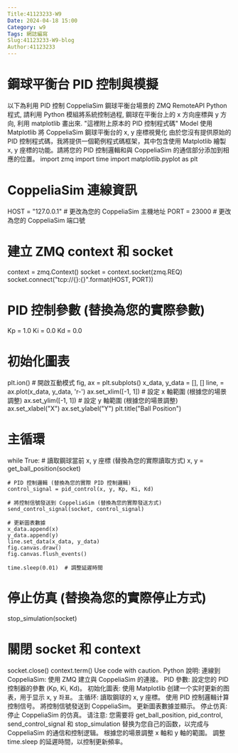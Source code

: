 ```yaml
---
Title:41123233-W9
Date: 2024-04-18 15:00
Category: w9
Tags: 網誌編寫
Slug:41123233-W9-blog
Author:41123233
---
```




<!-- PELICAN_END_SUMMARY -->

# 鋼球平衡台 PID 控制與模擬
以下為利用 PID 控制 CoppeliaSim 鋼球平衡台場景的 ZMQ RemoteAPI Python 程式, 請利用 Python 模組將系統控制過程, 鋼球在平衡台上的 x 方向座標與 y 方向, 利用 matplotlib 畫出來. "這裡附上原本的 PID 控制程式碼"
Model
使用 Matplotlib 將 CoppeliaSim 鋼球平衡台的 x, y 座標視覺化
由於您沒有提供原始的 PID 控制程式碼，我將提供一個範例程式碼框架，其中包含使用 Matplotlib 繪製 x, y 座標的功能。請將您的 PID 控制邏輯和與 CoppeliaSim 的通信部分添加到相應的位置。
import zmq
import time
import matplotlib.pyplot as plt

# CoppeliaSim 連線資訊
HOST = "127.0.0.1"  # 更改為您的 CoppeliaSim 主機地址
PORT = 23000         # 更改為您的 CoppeliaSim 端口號

# 建立 ZMQ context 和 socket
context = zmq.Context()
socket = context.socket(zmq.REQ)
socket.connect("tcp://{}:{}".format(HOST, PORT))

# PID 控制參數 (替換為您的實際參數)
Kp = 1.0
Ki = 0.0
Kd = 0.0

# 初始化圖表
plt.ion()  # 開啟互動模式
fig, ax = plt.subplots()
x_data, y_data = [], []
line, = ax.plot(x_data, y_data, 'r-')
ax.set_xlim([-1, 1])  # 設定 x 軸範圍 (根據您的場景調整)
ax.set_ylim([-1, 1])  # 設定 y 軸範圍 (根據您的場景調整)
ax.set_xlabel("X")
ax.set_ylabel("Y")
plt.title("Ball Position")

# 主循環
while True:
    # 讀取鋼球當前 x, y 座標 (替換為您的實際讀取方式)
    x, y = get_ball_position(socket)

    # PID 控制邏輯 (替換為您的實際 PID 控制邏輯)
    control_signal = pid_control(x, y, Kp, Ki, Kd)

    # 將控制信號發送到 CoppeliaSim (替換為您的實際發送方式)
    send_control_signal(socket, control_signal)

    # 更新圖表數據
    x_data.append(x)
    y_data.append(y)
    line.set_data(x_data, y_data)
    fig.canvas.draw()
    fig.canvas.flush_events()

    time.sleep(0.01)  # 調整延遲時間

# 停止仿真 (替換為您的實際停止方式)
stop_simulation(socket)

# 關閉 socket 和 context
socket.close()
context.term()
Use code with caution.
Python
說明:
連線到 CoppeliaSim: 使用 ZMQ 建立與 CoppeliaSim 的連接。
PID 參數: 設定您的 PID 控制器的參數 (Kp, Ki, Kd)。
初始化圖表: 使用 Matplotlib 创建一个实时更新的图表，用于显示 x, y 좌표。
主循环:
讀取鋼球的 x, y 座標。
使用 PID 控制邏輯计算控制信号。
將控制信號發送到 CoppeliaSim。
更新圖表數據並顯示。
停止仿真: 停止 CoppeliaSim 的仿真。
请注意:
您需要将 get_ball_position, pid_control, send_control_signal 和 stop_simulation 替换为您自己的函数，以完成与 CoppeliaSim 的通信和控制逻辑。
根據您的場景調整 x 軸和 y 軸的範圍。
調整 time.sleep 的延遲時間，以控制更新頻率。